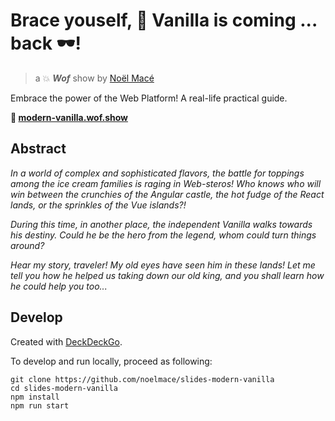 # Brace youself, :icecream: Vanilla is coming ... back :dark_sunglasses:!

> a :collision: ***Wof*** show by [Noël Macé](https://twitter.com/noel_mace)

Embrace the power of the Web Platform! A real-life practical guide.

**:rocket: [modern-vanilla.wof.show](https://modern-vanilla.wof.show)**

## Abstract

_In a world of complex and sophisticated flavors, the battle for toppings among the ice cream families is raging in Web-steros! Who knows who will win between the crunchies of the Angular castle, the hot fudge of the React lands, or the sprinkles of the Vue islands?!_

_During this time, in another place, the independent Vanilla walks towards his destiny. Could he be the hero from the legend, whom could turn things around?_

_Hear my story, traveler! My old eyes have seen him in these lands! Let me tell you how he helped us taking down our old king, and you shall learn how he could help you too..._

## Develop

Created with [DeckDeckGo].

To develop and run locally, proceed as following:

```
git clone https://github.com/noelmace/slides-modern-vanilla
cd slides-modern-vanilla
npm install
npm run start
```


[DeckDeckGo]: https://deckdeckgo.com
